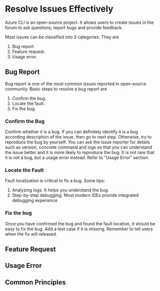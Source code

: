 # Resolve Issues Effectively

Azure CLI is an open-source project. It allows users to create issues in the forum to ask questions, report bugs and provide feedback.

Most issues can be classified into 3 categories. They are
1. Bug report.
2. Feature request.
3. Usage error.

## Bug Report

Bug report is one of the most common issues reported in open-source community. Basic steps to resolve a bug report are
1. Confirm the bug.
2. Locate the fault.
3. Fix the bug.

### Confirm the Bug
Confirm whether it is a bug. If you can definitely identify it is a bug according description of the issue, then go to next step. Otherwise, try to reproduce the bug by yourself. You can ask the issue reporter for details such as version, concrete command and logs so that you can understand the issue better and it is more likely to reproduce the bug. It is not rare that it is not a bug, but a usage error instead. Refer to "Usage Error" section.

### Locate the Fault
Fault localization is critical to fix a bug. Some tips:
1. Analyzing logs. It helps you understand the bug.
2. Step-by-step debugging. Most modern IDEs provide integrated debugging experience.

### Fix the bug
Once you have confirmed the bug and found the fault location, it should be easy to fix the bug. Add a test case if it is missing. Remember to tell users when the fix will released.

## Feature Request

## Usage Error

## Common Principles
